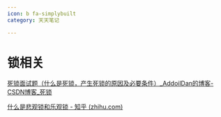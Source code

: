 ```yaml
---
icon: b fa-simplybuilt
category: 天天笔记

---
```


# 锁相关

[死锁面试题（什么是死锁，产生死锁的原因及必要条件）_AddoilDan的博客-CSDN博客_死锁](https://blog.csdn.net/hd12370/article/details/82814348)

[什么是悲观锁和乐观锁 - 知乎 (zhihu.com)](https://zhuanlan.zhihu.com/p/31537871)